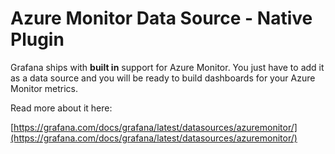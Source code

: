 # Azure Monitor Data Source - Native Plugin

Grafana ships with **built in** support for Azure Monitor. You just have to add it as a data source and you will be ready to build dashboards for your Azure Monitor metrics.

Read more about it here:

[https://grafana.com/docs/grafana/latest/datasources/azuremonitor/](https://grafana.com/docs/grafana/latest/datasources/azuremonitor/)
